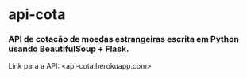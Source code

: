 # api-cota
<h3>API de cotação de moedas estrangeiras escrita em <b>Python</b> usando BeautifulSoup + Flask.</h3

Link para a API: <api-cota.herokuapp.com>
